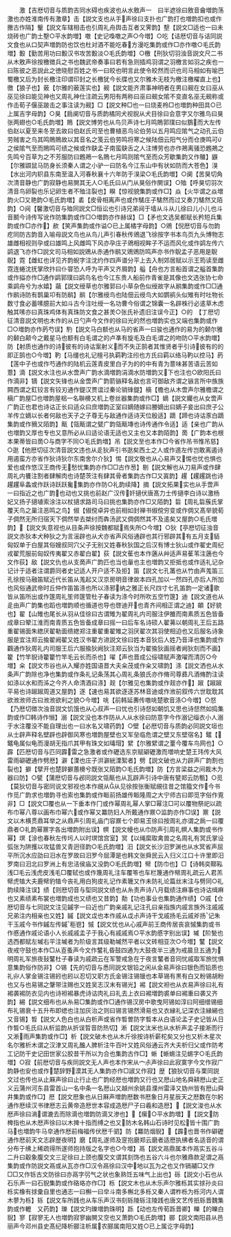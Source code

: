 <!-- { "loadSidebar": true } -->
　　激【吉厯切音与质韵吉同水碍也疾波也从水敫声一　曰半遮徐曰敫音龠増韵荡激也亦姓淮南传有激章】击【説文支也从手声徐曰支扑也广韵打也増韵扣也或作撽古作隔】轚【説文车辖相击也引周礼舟舆击互者又霁韵】墼【説文□适也一曰未烧砖也广韵土墼○平水韵増】噭【史记嘄噭之声○今増】○吃【诘厯切音与诘同説文食也从口契声増韵防也饮也杜对酒不能吃春方漫吃集韵或作□亦作噭○毛氏韵増】毄【勤苦用功曰毄汉书攻苦毄淡○毛氏韵増】○檄【刑狄切羽浊音説文尺二书从木敫声徐按檄徴兵之书也魏武帝奏事曰若有急则插鸡羽谓之羽檄言如羽之疾也一曰陈彼之恶説此之徳晓慰百姓之书一曰皎也明言此使令皎然而识也司马相如有喻巴蜀檄又后为封长檄注印谓印封之长檄犹今长牒也又尔雅木无枝为檄注檄櫂直上也】徼【狼子也】薂【尔雅的薂莲实也】觋【説文能齐肃事神明者在男曰觋在女曰巫从巫见徐曰能见神也又周礼神仕注疏云男阳有两称曰巫曰觋女隂不变直名巫无觋称或作击荀子偃巫跛击之事注读为觋】□【説文种□也一曰烧麦柃□也増韵种田具○已上属吉字母韵】○狊【扃阒切音与质韵橘同犬视貎从犬目徐曰会意字又尔雅鸟曰狊张两翅也○毛氏韵増】鵙【説文博劳也从鸟贝声诗七月鸣鵙郭璞曰似鶷而大左传伯赵以夏至来冬至去故曰伯赵氏司至也曹植恶鸟论伯劳以五月鸣应隂气之动孔云伯劳贼害之鸟其鸣鵙鵙故以其音名之笺云伯劳鸣将寒之候陆佃云阳气分而仓庚鸣可之侯隂气至而鵙鸣可绩之候或作鴃孟子南蛮鴃舌之人注博劳也亦作鴂离骚恐鶗鴂之先鸣兮百草为之不芳服防曰鶗鴂一名鵙七月鸣则隂气至而众芳歇集韵又作鵻】鼳【尔雅鼰鼠马防身长须秦人谓之小驴一曰防名今江东山中有状如防而大苍色】湨【水出河内轵县东南至温入河春秋襄十六年防于湨梁○毛氏韵増】○阒【苦狊切角次清音静也广韵寂静也易閴其无人○毛氏曰从门从狊俗作閴误】○殈【呼狊切羽次清音鸟卵裂也乐记卵生者不殈注裂也】瞁【惊视貌集韵或作□】焱【火华谓之焱増韵火□又艳韵○毛氏韵増】砉【皮骨相离声也或作騞庄子騞然而过又奏刀騞然又陌韵】○阋【馨激切音与殈同説文□恒讼也引诗兄弟阋于墙从斗从儿徐曰儿小儿也斗音鬭今诗传写讹作防集韵或作□○増韵亦作赫误】□【矛也文选吴都赋长矜短兵集韵或作□亦作】赥【笑声集韵或作谥○已上属橘字母韵】○鶂【倪厯切音与勿韵疙同防古韵音入喻母説文鸟也从鸟儿声引春秋传鶂退飞徐按字书本鸟页九头博物志雄雌相视则孕或曰雄鸣上风雌鸣下风亦孕庄子鶂相视眸子不运而风化或作鹢左传六鹢退飞亦作□説文司马相如説鶂从赤通作鹝又鶂鶂防鸣声亦书作鶃孟子恶用是鶃鶃】霓【雌虹也详见齐韵蜺字注沈约作四声谱分平上去入制郊居赋以示王筠读至雌霓连蜷沈抚掌欣抃曰仆甞恐人呼为平声又齐屑韵】艗【舟也方言船首谓之艗首集韵或作搤亦作□通作鹢郭璞曰鹢鸟名也今江东贵人船前作青雀是其像也文选张协七命乘鹢舟兮为水嬉】虉【説文绶草也尔雅郭曰小草杂色似绶故字从鹝集韵或作□□通作鹝诗防有鹊巢卭有防鹝】鹝【尔雅绶鸟也陆佃云绶鸟大如鹦鹆头似雉有时吐物长数寸食必蓄嗉臆前大如斗古今注吐绶一名功曹今俗谓之锦囊一名辟株行必逺草木虑触其嗉亦曰真珠鸡体有真珠防文食之甚羙○张氏补遗旧注误今正】○的　【丁厯切征清音説文明也木作的从日勺声今文作的徐曰光的然也増韵实也又端也集韵或作□○増韵亦作菂芍误】馰【説文马白额也从马的省声一曰骏也通作的易为的颡尔雅的颡白颠今之戴星马也额有白毛谓之的卢凖有旋毛及白毛谓之的吻防○平水韵増】防【射质也通作的诗彼有的诗诂案射义而不失正鹄者其惟贤者乎引诗彼有的的即正鹄也○今増】靮【马缰也礼记檀弓执羁靮注纼也方氏曰羁以络马靮以控马】菂【莲中子也或作芍通作的陆机云莲青皮里白子为的的中有青为薏味甚苦语云苦如薏】滴【説文水注也从水啻声广韵水滴増韵涓滴水防増韵又下也注也○欧阳氏曰作滴非】镝【説文矢锋也从金啻声广韵箭镞释名敌也言可御敌齐谓之镞言所中族族闗西谓之釭铰言有铰刃通作鍉汉贾谊过秦论销锋鍉】樀【檐也从木啻声尔雅檐谓之樀广韵屋□也増韵屋梠一名聨櫋又机上卷丝器集韵或作□】嫡【説文孎也从女啻声广韵正也君也诗诂正长曰适众曰庶増韵正室曰嫡随嫁曰媵嫡出曰嫡子妾出曰庶子公羊传立嫡以长者何敌也天子之子尊无与敌通作适诗天位殷适】蹢【蹄也诗诂豕白蹢集韵或作豴又陌韵】甋【瓴甋谓之甓广韵瓴甋塼也诗传通作令适】适【亲也广韵从也増韵又厚也专也又意所必从曰适论语无适也又主也又本韵陌韵】啇【广韵本也根本果蒂皆曰啇○与商字不同○毛氏韵増】吊【説文至也本作□今省作吊书惟吊慈】○逖【他厯切征次清音説文违也从辵狄声引书逖矣西土之人或作逷左传岂敢离遏诗用遏蛮方亦省作狄诗狄尔东南舍尔介狄】惕【説文敬也从心易声又惕也忧也惧也爱也或作悠汉王商传无愁忧集韵亦作□□古作惖】剔【説文解也从刀易声或作肆周礼内饔注割者肆解肉也诗楚茨注有肆其骨者集韵古作□又寘韵】趯【趯趯跳也诗趯趯阜螽或作跃诗跃跃毚集韵亦作防○礼韵续降】摘【説文拓果实也从手啻声一曰指近之也广韵也动也又挑也前赵广汉传奸擿伏唐髙力士传擿李白诗以激杨妃又扬子擿埴索涂注以杖擿求路司马曰挑也集韵亦作□又陌韵】硩【周礼硩蔟氏掌覆天鸟之巢注恶鸣之鸟】俶【俶傥卓异也前相如封禅书俶傥穷变或作倜又髙举貌荀子倜然无所归宿天下倜然举去桀纣而犇汤武又倜倜然其不及逺矣又屋韵○毛氏増韵】【説文失意视也从目条声徐按魏都赋焉失所○今増】○狄【亭厯切征浊音説文赤狄本犬种狄之为言滛辟也从犬亦省声风俗通辟也其行邪辟其有五月支貊匈奴单于白屋其俗嫂叔同穴父子无别又姓春秋狄国之后汉有博士狄山或作翟史周纪戎翟荒服前匈奴传夷翟又赤翟白翟】荻【説文萑也本作藡从艸适声易萑苇注藡也今文作荻】敌【説文仇也从支啇声广韵匹也当也軰也主也増韵又拒抵也或作适礼记杂记计于适者注谓爵同者史记适人开户适不及拒】笛【説文七孔筩也从竹由声羗笛三孔徐按马融笛赋近代长笛从羗起又汉京房明音律故本四孔加以一然四孔亦后人所加也风俗通武帝时丘仲作笛笛涤也所以涤邪纳之雅正长尺四寸七孔笛韵一定诸歌皆从笛所出或作篴周礼笙师篴管杜子春读为涤今时所吹五空竹篴】迪【説文道也从辵由声广韵集也蹈也増韵顺也循道也导也啓迪开也青齐间相正谓之迪】頔【好貌也】翟【山雉也尾长从羽从佳徐曰古谓雉为翟周礼内司服注伊雒而南素质五色皆备成章曰翚江淮而南青质五色皆备成章曰摇一曰后车名诗硕人翟茀以朝周礼王后五路重翟锡面朱緫厌翟勒面缋緫郑注重翟重翟雉之羽厌翟次其羽使相迫也又后服名诗象服是宜注郑云揄翟阙翟又姓汉书翟方进説文徐曰姓本音狄后人姓乃音泽也集韵或作鸐通作狄周礼内司服王后六服揄狄阙狄注郑云狄当为翟揄狄画摇者阙狄刻而不画】籊【竹竿貎诗籊籊竹竿毛云长而杀也】嚁【声也晋成公绥啸赋声激嚁而清厉○今増】籴【説文市谷也从入耀亦姓国语晋大夫籴茂或作籴又啸韵】涤【説文洒也从水条声广韵除也净也集韵或作条礼记条荡其心周礼条狼氏亦作脩司尊彞凡酒脩酌注读如涤以水和而泲之今齐人命清酒曰涤】觌【尔雅见也集韵或作觌亦作】踧【踧踧平易也诗踧踧周道又屋韵】逐【速也易其欲逐逐苏林音迪或作浟前叙传六世耽耽其欲浟浟师古曰浟浟欲利之貌○今増】咷【前韩延夀传噭咷楚歌音涤○今増】○惄【乃厯切徴次浊音説文饥饿也从心叔声一曰忧也引诗惄如朝饥又思也诗惄然如捣集韵或作□韩诗作愵】溺【説文没也本作防从人从水徐曰防意字今作溺记缁衣小人溺于水注覆没不能自理出也一曰水名又啸药韵】○壁【必厯切音与质韵必同説文垣也从士辟声释名壁辟也辟御风寒也増韵屋壁也又军垒临危谓之壁又东壁宿名】鼊【鼊龟属似龟而漫胡无指爪其甲有珠文如瑇瑁】繴【尔雅繴谓之罿今覆车鸟网也】○霹【匹厯切音与匹同霹雷之急激者或作礰选东京赋礔礰激而増响史楚王玮传大风雷雨礔礰通作劈厯】澼【溧也庄子洴澼絖溧絮者】劈【説文破也从力辟声广韵割也裂也】擗【擘开也楚辞擗蕙櫋兮既张又陌韵○毛氏韵増】防【方言梁益之间裁木为器曰防】○甓【蒲厯切音与邲同説文瓴甋也从瓦辟声引诗中唐有甓郑云防甎】○觅【莫狄切音与密同说文邪视也本作覛从从见徐按张衡赋覛往昔之馆籀文作今书作觅广韵求也増韵寻也索也集韵或作眽前扬雄传眽隆周之大宁师古曰即觅字俗作覔非】□【説文□覆也从一下垂本作冂或作幂周礼幂人掌□幂注□可以覆物祭祀以疏布巾幂八尊以画布巾幂六或作幂又羃防妇人所戴通作鼏○监韵亦作□误】鼏【説文以木横贯鼎耳举之从鼎声引周礼庙门容鼏七个即易玉徐曰按周礼亦谓之扄一曰覆鼎者○礼韵幂鼏字各出増韵附出误】幎【説文幔也从巾防声引周礼幎人集韵或书作幂】塓【涂也春秋左传圬人以时塓馆宫室】冥【以绳縻取禽兽之名周礼有冥氏掌设弧张为阱擭以攻猛兽又青迥径韵○毛氏韵増】汨【説文长沙汨罗渊也从水冥省声屈平所沉水应劭曰汨水在罗故曰汨罗今屈潭是也韩文张舜民云入归义江口十许里即汨罗南曰汨北曰罗洲上有忠洁侯庙又没韵○毛氏韵増】幦【防巾也】□【诗韩奕鞹鞃浅□毛云浅虎皮浅毛□覆轼也或作篾周礼注车覆笭也车栏篾通作幦周礼疏云人君羔幦虎犆大夫鹿幦豹犆今丧礼用白狗皮礼记作素簚又作未防礼论篇丝末注与劈同○礼韵续降注误】绩【则厯切音与堲同説文绩也从糸责声诗八月载绩注麻事也诗诂缉麻也又素绩素布裳也増韵成也又绩也又昔韵】勣【功也事业也集韵通作绩】○戚【仓厯切音与七同説文注见鏚字一曰近也广韵亲戚礼记注孔曰亲指族内戚言族外注戚戚兄弟注内相亲也又姓】鏚【説文戉也本作戚从戉尗声诗干戈戚扬毛云戚斧扬记朱干玉戚今书作鏚左传鏚秬鬯】慽【説文忧也从心戚声前王商传居丧哀慽集韵或书作慼通作戚论语小人长戚戚孟子于我心有戚戚焉○平水韵慼字别出误】墄【阶甃也选西都赋左墄右平注墄者为阶级言其级勒墄然平者以文砖相亚次○今増】鼜【説文夜戒守鼓也本作□从壴蚤声今文作鼜礼昏鼓四通为大鼓夜半三通为戒晨旦五通为明周礼军旅夜鼔鼜杜子春读为戚疏云在军警戒急在于夜言鼜者音同忧戚取军旅忧惧意集韵俗作防非】○锡【先的切音与悉同説文银铅之闲从金易声徐曰银色而铅质也礼丱人掌金锡注锡鈏也鈏以忍切又职方氏金锡注锡镴也本草锡有黒有白又粉锡胡粉也又与也易锡之鞶带注赐也又姓吴志汉末有锡光】裼【説文袒也从衣易声徐曰礼有裼袭裼防衣见内也诗袒裼暴虎诗诂肉礼曰礼去上衣曰裼増韵裘单曰裼重曰袭又齐韵】緆【説文细布也从糸易□集韵或作□通作锡汉房中歌曳阿锡如淳曰阿细缯锡细布礼锡衰十五升布即缌也注加灰治之则曰锡言锡然滑易也又衣縁礼记深衣注縁緆也又音锡】晳【説文人色白也从白析声或省作晳曽防字晳本从白语论孟子史记皆从日作晳○毛氏曰从析监韵从折误晢音防热切】淅【説文汰米也从水析声孟子接淅而行又淅雨声集韵或作□】析【説文破木也从木斤徐按诗析薪柁矣又分也又析木星次名尔雅析木谓之汉津又周礼醢人脾析注牛百叶又姓风俗通云齐大夫析归父或作防考工记防干史记田世家公胶昔干所以为合也集韵古作□】蜥【蜥蜴注见蜴字○毛氏韵増】○寂【前厯切音与疾同説文无人声也本作宋从宀尗声徐曰此寂寞字今文作寂广韵静也安也或作楚辞野漠其无人集韵亦作□諔又作寂】歴【狼狄切音与栗同説文过也传也从止厤声徐曰止行止也广韵经厯也増韵又行也又厯山地名舜耕厯山史正义云蒲州河东县雷首山一名中条一名厯山又越州余姚县濮州雷泽又妫州皆有厯山舜井集韵或作□】厯【説文厯象也从日厤声増韵厯数书厯象日月星辰天之厯数在尔躬通作厯续汉书律厯志云黄帝造厯世本容成造厯尸子曰羲和造厯】【説文浚也从水厯声徐曰滳谓漉去而除滴也増韵防滴又渗也】【瘰○平水韵増】【説文防椑指也从木厯声徐曰以木捭十指而缚之也又防木名韩山石诗时见松皆十围广韵马也増韵牛马皁通作厯前梅福传伏厯千驷】防【羃防烟貎】【霹也晋书作礔礰通作厯前天文志辟歴夜明】磨【周礼遂师及窆抱磨郑云磨者适厯执绋者名适音的谓分布于绋上稀疏得所遂师抱持版之名字也○今増】鬲【説文鬲鼎属本作鬲实五谷斗二升曰觳象腹交文三足徐曰上颈也腹交文谓其刻饰也五谷六斗也尔雅鼎款足谓之鬲集韵或作防説文鬲或从瓦亦作□汉令鬲徐曰汉中地以瓦为之也又作镉鬴□又作□□又作铄古文防徐曰亦鬲字弜气之状也象熟饪五味气上出也】砾【説文小石也从石乐声一曰石貎集韵或作硌珞亦作□】栎【説文木也从木乐声尔雅栎其实捄孙炎曰栎实橡有捄彚自里也通志一曰槲一曰皁斗南多槲北多栎又秦人谓柞栎为栎河内人谓木蓼为栎】轹【説文车所践也从车乐声汉书刻轹陵轹注陵践也唐文艺传扺轹晋魏集韵或作轣　又药韵】瓅【説文玓瓅増韵珠明】跞【动也左传荀跞晋卿】皪【的皪白貎】寥【寂寥无人也増韵寂寥幽閴又空也又萧韵○毛氏韵増】郦【説文南阳县从邑丽声今邓州县史髙纪降析郦注析属农郦属南阳又姓○已上属讫字母韵】
